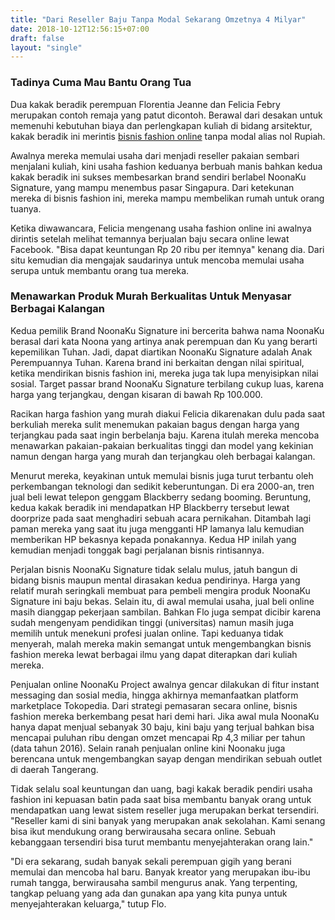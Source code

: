 ```yaml
---
title: "Dari Reseller Baju Tanpa Modal Sekarang Omzetnya 4 Milyar"
date: 2018-10-12T12:56:15+07:00
draft: false
layout: "single"
---
```


### Tadinya Cuma Mau Bantu Orang Tua

Dua kakak beradik perempuan Florentia Jeanne dan Felicia Febry merupakan contoh remaja yang patut dicontoh. Berawal dari desakan untuk memenuhi kebutuhan biaya dan perlengkapan kuliah di bidang arsitektur, kakak beradik ini merintis [bisnis fashion online](https://www.bisnis.tech/peluang-usaha) tanpa modal alias nol Rupiah.

Awalnya mereka memulai usaha dari menjadi reseller pakaian sembari menjalani kuliah, kini usaha fashion keduanya berbuah manis bahkan kedua kakak beradik ini sukses membesarkan brand sendiri berlabel NoonaKu Signature, yang mampu menembus pasar Singapura. Dari ketekunan mereka di bisnis fashion ini, mereka mampu membelikan rumah untuk orang tuanya.

Ketika diwawancara, Felicia mengenang usaha fashion online ini awalnya dirintis setelah melihat temannya berjualan baju secara online lewat Facebook. "Bisa dapat keuntungan Rp 20 ribu per itemnya" kenang dia. Dari situ kemudian dia mengajak saudarinya untuk mencoba memulai usaha serupa untuk membantu orang tua mereka.

### Menawarkan Produk Murah Berkualitas Untuk Menyasar Berbagai Kalangan

Kedua pemilik Brand NoonaKu Signature ini bercerita bahwa nama NoonaKu berasal dari kata Noona yang artinya anak perempuan dan Ku yang berarti kepemilikan Tuhan. Jadi, dapat diartikan NoonaKu Signature adalah Anak Perempuannya Tuhan. Karena brand ini berkaitan dengan nilai spiritual, ketika mendirikan bisnis fashion ini, mereka juga tak lupa menyisipkan nilai sosial. Target passar brand NoonaKu Signature terbilang cukup luas, karena harga yang terjangkau, dengan kisaran di bawah Rp 100.000.

Racikan harga fashion yang murah diakui Felicia dikarenakan dulu pada saat berkuliah mereka sulit menemukan pakaian bagus dengan harga yang terjangkau pada saat ingin berbelanja baju. Karena itulah mereka mencoba menawarkan pakaian-pakaian berkualitas tinggi dan model yang kekinian namun dengan harga yang murah dan terjangkau oleh berbagai kalangan.

Menurut mereka, keyakinan untuk memulai bisnis juga turut terbantu oleh perkembangan teknologi dan sedikit keberuntungan. Di era 2000-an, tren jual beli lewat telepon genggam Blackberry sedang booming. Beruntung, kedua kakak beradik ini mendapatkan HP Blackberry tersebut lewat doorprize pada saat menghadiri sebuah acara pernikahan. Ditambah lagi paman mereka yang saat itu juga mengganti HP lamanya lalu kemudian memberikan HP bekasnya kepada ponakannya. Kedua HP inilah yang kemudian menjadi tonggak bagi perjalanan bisnis rintisannya.

Perjalan bisnis NoonaKu Signature tidak selalu mulus, jatuh bangun di bidang bisnis maupun mental dirasakan kedua pendirinya. Harga yang relatif murah seringkali membuat para pembeli mengira produk NoonaKu Signature ini baju bekas. Selain itu, di awal memulai usaha, jual beli online masih dianggap pekerjaan sambilan. Bahkan Flo juga sempat dicibir karena sudah mengenyam pendidikan tinggi (universitas) namun masih juga memilih untuk menekuni profesi jualan online. Tapi keduanya tidak menyerah, malah mereka makin semangat untuk mengembangkan bisnis fashion mereka lewat berbagai ilmu yang dapat diterapkan dari kuliah mereka.

Penjualan online NoonaKu Project awalnya gencar dilakukan di fitur instant messaging dan sosial media, hingga akhirnya memanfaatkan platform marketplace Tokopedia. Dari strategi pemasaran secara online, bisnis fashion mereka berkembang pesat hari demi hari. Jika awal mula NoonaKu hanya dapat menjual sebanyak 30 baju, kini baju yang terjual bahkan bisa mencapai puluhan ribu dengan omzet mencapai Rp 4,3 miliar per tahun (data tahun 2016). Selain ranah penjualan online kini Noonaku juga berencana untuk mengembangkan sayap dengan mendirikan sebuah outlet di daerah Tangerang.

Tidak selalu soal keuntungan dan uang, bagi kakak beradik pendiri usaha fashion ini kepuasan batin pada saat bisa membantu banyak orang untuk mendapatkan uang lewat sistem reseller juga merupakan berkat tersendiri. "Reseller kami di sini banyak yang merupakan anak sekolahan. Kami senang bisa ikut mendukung orang berwirausaha secara online. Sebuah kebanggaan tersendiri bisa turut membantu menyejahterakan orang lain."

"Di era sekarang, sudah banyak sekali perempuan gigih yang berani memulai dan mencoba hal baru. Banyak kreator yang merupakan ibu-ibu rumah tangga, berwirausaha sambil mengurus anak. Yang terpenting, tangkap peluang yang ada dan gunakan apa yang kita punya untuk menyejahterakan keluarga," tutup Flo.
